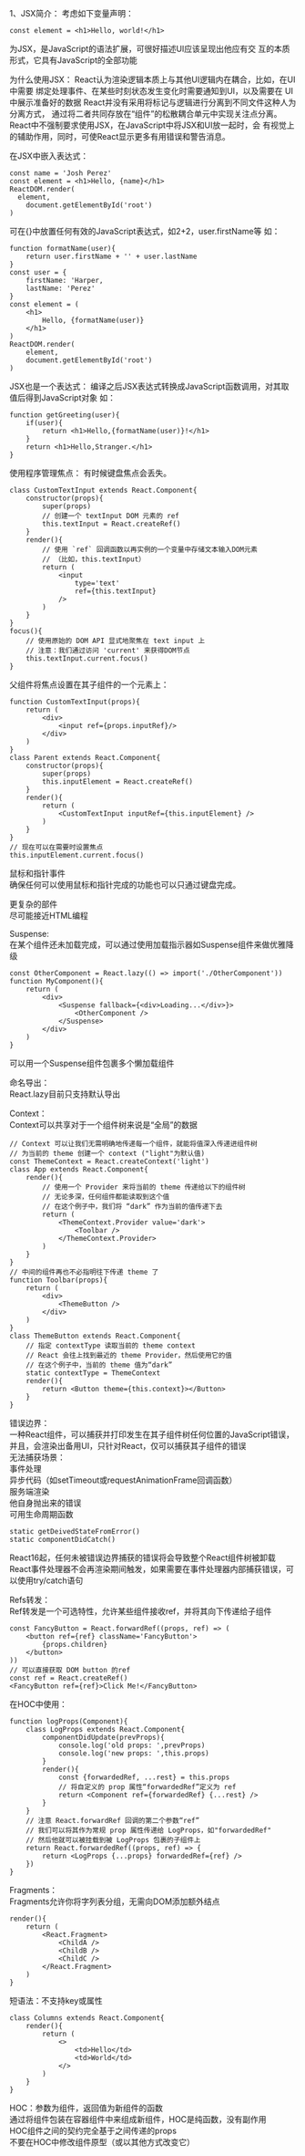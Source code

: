 1、JSX简介：
考虑如下变量声明：
```
const element = <h1>Hello, world!</h1>
```
为JSX，是JavaScript的语法扩展，可很好描述UI应该呈现出他应有交
互的本质形式，它具有JavaScript的全部功能

为什么使用JSX：
React认为渲染逻辑本质上与其他UI逻辑内在耦合，比如，在UI中需要
绑定处理事件、在某些时刻状态发生变化时需要通知到UI，以及需要在
UI中展示准备好的数据
React并没有采用将标记与逻辑进行分离到不同文件这种人为分离方式，
通过将二者共同存放在“组件”的松散耦合单元中实现关注点分离。
React中不强制要求使用JSX，在JavaScript中将JSX和UI放一起时，会
有视觉上的辅助作用，同时，可使React显示更多有用错误和警告消息。

在JSX中嵌入表达式：
```
const name = 'Josh Perez'
const element = <h1>Hello, {name}</h1>
ReactDOM.render(
  element,
	document.getElementById('root')
)
```

可在{}中放置任何有效的JavaScript表达式，如2+2，user.firstName等
如：
```
function formatName(user){
	return user.firstName + '' + user.lastName
}
const user = {
	firstName: 'Harper,
	lastName: 'Perez'
}
const element = (
	<h1>
		Hello, {formatName(user)}
	</h1>
)
ReactDOM.render(
	element,
	document.getElementById('root')
)
```

JSX也是一个表达式：
编译之后JSX表达式转换成JavaScript函数调用，对其取值后得到JavaScript对象
如：
```
function getGreeting(user){
	if(user){
		return <h1>Hello,{formatName(user)}!</h1>
	}
	return <h1>Hello,Stranger.</h1>
}
```

使用程序管理焦点：
有时候键盘焦点会丢失。
```
class CustomTextInput extends React.Component{
	constructor(props){
		super(props)
		// 创建一个 textInput DOM 元素的 ref
		this.textInput = React.createRef()
	}
	render(){
		// 使用 `ref` 回调函数以再实例的一个变量中存储文本输入DOM元素
		// （比如，this.textInput）
		return (
			<input
				type='text'
				ref={this.textInput}
			/>
		)
	}
}
focus(){
	// 使用原始的 DOM API 显式地聚焦在 text input 上
	// 注意：我们通过访问 'current' 来获得DOM节点
	this.textInput.current.focus()
}
```
父组件将焦点设置在其子组件的一个元素上：
```
function CustomTextInput(props){
	return (
		<div>
			<input ref={props.inputRef}/>
		</div>
	)
}
class Parent extends React.Component{
	constructor(props){
		super(props)
		this.inputElement = React.createRef()
	}
	render(){
		return (
			<CustomTextInput inputRef={this.inputElement} />
		)
	}
}
// 现在可以在需要时设置焦点
this.inputElement.current.focus()
```

鼠标和指针事件   
确保任何可以使用鼠标和指针完成的功能也可以只通过键盘完成。     
    
更复杂的部件   
尽可能接近HTML编程  
   
Suspense:   
在某个组件还未加载完成，可以通过使用加载指示器如Suspense组件来做优雅降级    
```
const OtherComponent = React.lazy(() => import('./OtherComponent'))
function MyComponent(){
	return (
		<div>
			<Suspense fallback={<div>Loading...</div>}>
				<OtherComponent />
			</Suspense>
		</div>
	)
}
```
可以用一个Suspense组件包裹多个懒加载组件   
   
命名导出：    
React.lazy目前只支持默认导出

Context：    
Context可以共享对于一个组件树来说是“全局”的数据   
```
// Context 可以让我们无需明确地传递每一个组件，就能将值深入传递进组件树
// 为当前的 theme 创建一个 context ("light"为默认值)
const ThemeContext = React.createContext('light')
class App extends React.Component{
	render(){
		// 使用一个 Provider 来将当前的 theme 传递给以下的组件树
		// 无论多深，任何组件都能读取到这个值
		// 在这个例子中，我们将 “dark” 作为当前的值传递下去
		return (
			<ThemeContext.Provider value='dark'>
				<Toolbar />
			</ThemeContext.Provider>
		)
	}
}
// 中间的组件再也不必指明往下传递 theme 了
function Toolbar(props){
	return (
		<div>
			<ThemeButton />
		</div>
	)
}
class ThemeButton extends React.Component{
	// 指定 contextType 读取当前的 theme context
	// React 会往上找到最近的 theme Provider，然后使用它的值
	// 在这个例子中，当前的 theme 值为“dark”
	static contextType = ThemeContext
	render(){
		return <Button theme={this.context}></Button>
	}
}
```
    
错误边界：    
一种React组件，可以捕获并打印发生在其子组件树任何位置的JavaScript错误，并且，会渲染出备用UI，只针对React，仅可以捕获其子组件的错误     
无法捕获场景：    
事件处理    
异步代码（如setTimeout或requestAnimationFrame回调函数）    
服务端渲染     
他自身抛出来的错误    
可用生命周期函数   
```
static getDeivedStateFromError()
static componentDidCatch()
```  
React16起，任何未被错误边界捕获的错误将会导致整个React组件树被卸载  
React事件处理器不会再渲染期间触发，如果需要在事件处理器内部捕获错误，可以使用try/catch语句    

Refs转发：    
Ref转发是一个可选特性，允许某些组件接收ref，并将其向下传递给子组件  
```
const FancyButton = React.forwardRef((props, ref) => (
	<button ref={ref} className='FancyButton'>
		{props.children}
	</button>
))
// 可以直接获取 DOM button 的ref
const ref = React.createRef()
<FancyButton ref={ref}>Click Me!</FancyButton>
```
在HOC中使用：    
```
function logProps(Component){
	class LogProps extends React.Component{
		componentDidUpdate(prevProps){
			console.log('old props: ',prevProps)
			console.log('new props: ',this.props)
		}
		render(){
			const {forwardedRef, ...rest} = this.props
			// 将自定义的 prop 属性“forwardedRef”定义为 ref
			return <Component ref={forwardedRef} {...rest} />
		}
	}
	// 注意 React.forwardRef 回调的第二个参数“ref”
	// 我们可以将其作为常规 prop 属性传递给 LogProps，如"forwardedRef"
	// 然后他就可以被挂载到被 LogProps 包裹的子组件上
	return React.forwardedRef((props, ref) => {
		return <LogProps {...props} forwardedRef={ref} />
	})
}
```

Fragments：     
Fragments允许你将字列表分组，无需向DOM添加额外结点
```
render(){
	return (
		<React.Fragment>
			<ChildA />
			<ChildB />
			<ChildC />
		</React.Fragment>
	)
}
```
短语法：不支持key或属性   
```
class Columns extends React.Component{
	render(){
		return (
			<>
				<td>Hello</td>
				<td>World</td>
			</>
		)
	}
}
```

HOC：参数为组件，返回值为新组件的函数    
通过将组件包装在容器组件中来组成新组件，HOC是纯函数，没有副作用    
HOC组件之间的契约完全基于之间传递的props    
不要在HOC中修改组件原型（或以其他方式改变它）  
 




















